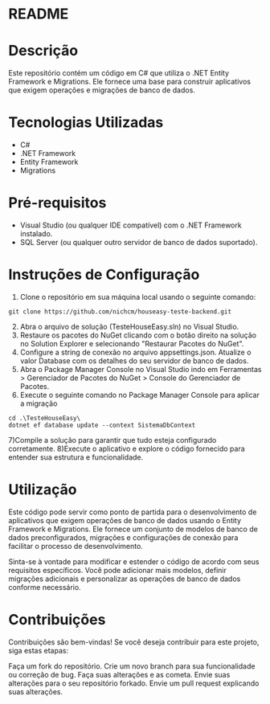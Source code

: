 # README

# Descrição
Este repositório contém um código em C# que utiliza o .NET Entity Framework e Migrations. Ele fornece uma base para construir aplicativos que exigem operações e migrações de banco de dados.

# Tecnologias Utilizadas
- C#
- .NET Framework
- Entity Framework
- Migrations

# Pré-requisitos
- Visual Studio (ou qualquer IDE compatível) com o .NET Framework instalado.
- SQL Server (ou qualquer outro servidor de banco de dados suportado).

# Instruções de Configuração
1) Clone o repositório em sua máquina local usando o seguinte comando:
  ```
  git clone https://github.com/nichcm/houseasy-teste-backend.git
  ```
2) Abra o arquivo de solução (TesteHouseEasy.sln) no Visual Studio.
3) Restaure os pacotes do NuGet clicando com o botão direito na solução no Solution Explorer e selecionando "Restaurar Pacotes do NuGet".
4) Configure a string de conexão no arquivo appsettings.json. Atualize o valor Database com os detalhes do seu servidor de banco de dados.
5) Abra o Package Manager Console no Visual Studio indo em Ferramentas > Gerenciador de Pacotes do NuGet > Console do Gerenciador de Pacotes.
6) Execute o seguinte comando no Package Manager Console para aplicar a migração 
```
cd .\TesteHouseEasy\
dotnet ef database update --context SistemaDbContext
```
    
7)Compile a solução para garantir que tudo esteja configurado corretamente.
8)Execute o aplicativo e explore o código fornecido para entender sua estrutura e funcionalidade.


# Utilização
Este código pode servir como ponto de partida para o desenvolvimento de aplicativos que exigem operações de banco de dados usando o Entity Framework e Migrations. Ele fornece um conjunto de modelos de banco de dados preconfigurados, migrações e configurações de conexão para facilitar o processo de desenvolvimento.

Sinta-se à vontade para modificar e estender o código de acordo com seus requisitos específicos. Você pode adicionar mais modelos, definir migrações adicionais e personalizar as operações de banco de dados conforme necessário.

# Contribuições
Contribuições são bem-vindas! Se você deseja contribuir para este projeto, siga estas etapas:

Faça um fork do repositório.
Crie um novo branch para sua funcionalidade ou correção de bug.
Faça suas alterações e as cometa.
Envie suas alterações para o seu repositório forkado.
Envie um pull request explicando suas alterações.
        

